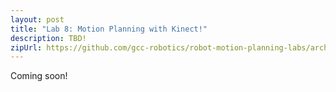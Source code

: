 ```yaml
---
layout: post
title: "Lab 8: Motion Planning with Kinect!"
description: TBD!
zipUrl: https://github.com/gcc-robotics/robot-motion-planning-labs/archive/gh-pages.zip
---
```


Coming soon!
